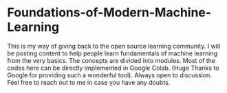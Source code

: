 # Foundations-of-Modern-Machine-Learning

This is my way of giving back to the open source learning community. 
I will be posting content to help people learn fundamentals of machine learning from the very basics.
The concepts are divided into modules.
Most of the codes here can be directly implemented in Google Colab. (Huge Thanks to Google for providing such a wonderful tool).
Always open to discussion. Feel free to reach out to me in case you have any doubts.

